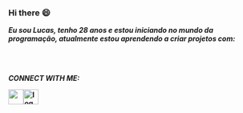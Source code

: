 ### Hi there :smile:

<p><b><i>Eu sou Lucas, tenho 28 anos e estou iniciando no mundo da programação, atualmente estou aprendendo a criar projetos com:</i></b></p>


<br>
<br>

<p><i><b>CONNECT WITH ME:</i></p>
  
<div style="display: flex;">
  <a href="https://www.instagram.com/lucassilva_z/" target="_blank">
    <img src="https://www.unipile.com/wp-content/uploads/2022/09/Logo-Instagram-noir-1.png.webp" width="30px" />
  </a><a href="https://www.facebook.com/profile.php?id=100009952359777" target="_blank">
    <img src="https://www.unipile.com/wp-content/uploads/2022/06/logo-facebook-noir.png.webp" alt="logo-facebook" width="30px" />
  </a>
</div>




  


<!--
**LucasjSilva15/LucasJSilva15** is a ✨ _special_ ✨ repository because its `README.md` (this file) appears on your GitHub profile.

Here are some ideas to get you started:

- 🔭 I’m currently working on ...
- 🌱 I’m currently learning ...
- 👯 I’m looking to collaborate on ...
- 🤔 I’m looking for help with ...
- 💬 Ask me about ...
- 📫 How to reach me: ...
- 😄 Pronouns: ...
- ⚡ Fun fact: ...
-->
